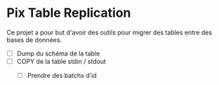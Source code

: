 # Pix Table Replication

Ce projet a pour but d'avoir des outils pour migrer des tables entre des bases de données.

- [ ] Dump du schéma de la table
- [ ] COPY de la table stdin / stdout 
  - [ ]  Prendre des batchs d'id

